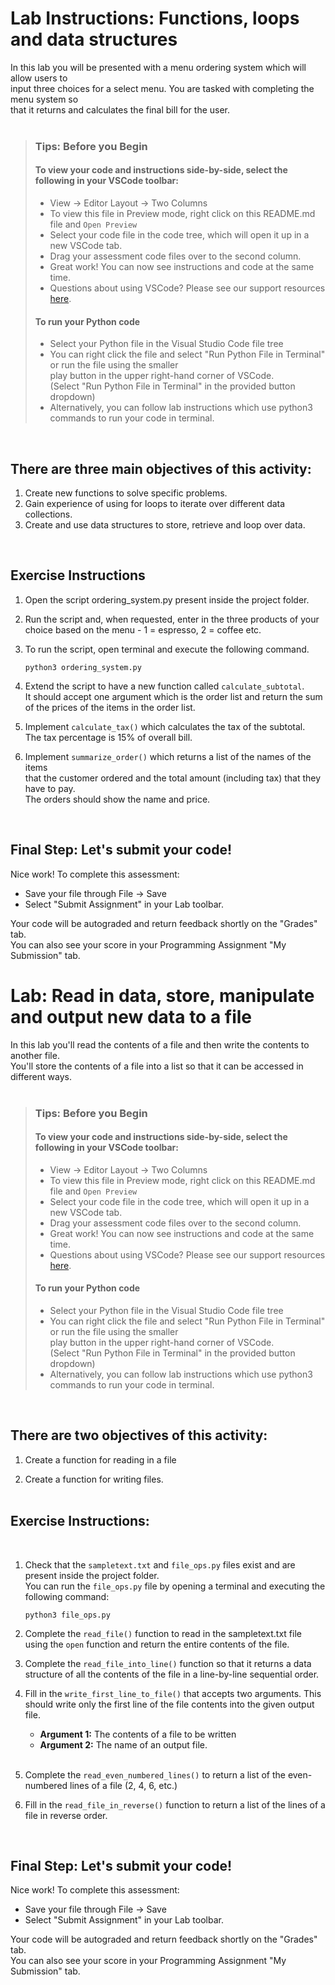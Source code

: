 # Lab Instructions: Functions, loops and data structures

In this lab you will be presented with a menu ordering system which will allow users to   
input three choices for a select menu. You are tasked with completing the menu system so   
that it returns and calculates the final bill for the user.
 <br><br>

> ### **Tips: Before you Begin**
> #### **To view your code and instructions side-by-side**, select the following in your VSCode toolbar:
> - View -> Editor Layout -> Two Columns
> - To view this file in Preview mode, right click on this README.md file and `Open Preview`
> - Select your code file in the code tree, which will open it up in a new VSCode tab.
> - Drag your assessment code files over to the second column. 
> - Great work! You can now see instructions and code at the same time. 
> - Questions about using VSCode? Please see our support resources [here](https://www.coursera.org/learn/programming-in-python/supplement/2IEyt/visual-studio-code-on-coursera).
> #### **To run your Python code**
> - Select your Python file in the Visual Studio Code file tree 
> - You can right click the file and select "Run Python File in Terminal" 
>   or run the file using the smaller   
    play button in the upper right-hand corner 
>   of VSCode.  
    (Select "Run Python File in Terminal" in the provided button dropdown)
> - Alternatively, you can follow lab instructions which use python3 commands to run your code in terminal.
> 

<br> 

## There are three main objectives of this activity:
1. Create new functions to solve specific problems.
2. Gain experience of using for loops to iterate over different data collections.
3. Create and use data structures to store, retrieve and loop over data.

<br>

## Exercise Instructions

1. Open the script ordering_system.py present inside the project folder.

2. Run the script and, when requested, enter in the three products of your choice based on the menu - 1 = espresso, 2 = coffee etc.

3. To run the script, open terminal and execute the following command. 

    ```
    python3 ordering_system.py
    ```

4. Extend the script to have a new function called `calculate_subtotal`.  
 It should accept one argument which is the order list and return the sum   
 of the prices of the items in the order list.

5. Implement `calculate_tax()` which calculates the tax of the subtotal.   
The tax percentage is 15% of overall bill.

6. Implement `summarize_order()` which returns a list of the names of the items   
that the customer ordered and the total amount (including tax) that they have to pay.  
 The orders should show the name and price.

<br>

## Final Step: Let's submit your code!
Nice work! To complete this assessment:
- Save your file through File -> Save 
- Select "Submit Assignment" in your Lab toolbar. 

Your code will be autograded and return feedback shortly on the "Grades" tab.  
You can also see your score in your Programming Assignment "My Submission" tab.
# Lab: Read in data, store, manipulate and output new data to a file

In this lab you'll read the contents of a file and then write the contents to another file.  
You'll store the contents of a file into a list so that it can be accessed in different ways. 
 <br><br>

> ### **Tips: Before you Begin**
> #### **To view your code and instructions side-by-side**, select the following in your VSCode toolbar:
> - View -> Editor Layout -> Two Columns
> - To view this file in Preview mode, right click on this README.md file and `Open Preview`
> - Select your code file in the code tree, which will open it up in a new VSCode tab.
> - Drag your assessment code files over to the second column. 
> - Great work! You can now see instructions and code at the same time. 
> - Questions about using VSCode? Please see our support resources [here](https://www.coursera.org/learn/programming-in-python/supplement/2IEyt/visual-studio-code-on-coursera).
> #### **To run your Python code**
> - Select your Python file in the Visual Studio Code file tree 
> - You can right click the file and select "Run Python File in Terminal" 
>   or run the file using the smaller   
    play button in the upper right-hand corner 
>   of VSCode.  
    (Select "Run Python File in Terminal" in the provided button dropdown)
> - Alternatively, you can follow lab instructions which use python3 commands to run your code in terminal.
> 

<br>

## There are two objectives of this activity: 
1. Create a function for reading in a file

2. Create a function for writing files.
 <br><br>


## Exercise Instructions:  
<br>

1. Check that the `sampletext.txt` and `file_ops.py` files exist and are present inside the project folder.   
   You can run the `file_ops.py` file by opening a terminal and executing the following command:
    ```
    python3 file_ops.py 
    ```

2. Complete the `read_file()` function to read in the sampletext.txt file using the `open` function and return the entire contents of the file. 

3. Complete the `read_file_into_line()` function so that it returns a data structure of all the contents of the file in a line-by-line sequential order.

4. Fill in the `write_first_line_to_file()` that accepts two arguments. This should write only the first line of the file contents into the given output file.   

    - **Argument 1:** The contents of a file to be written
    - **Argument 2:** The name of an output file.
<br><br>


5. Complete the `read_even_numbered_lines()` to return a list of the even-numbered lines of a file (2, 4, 6, etc.) 

6. Fill in the `read_file_in_reverse()` function to return a list of the lines of a file in reverse order. 

<br>

## Final Step: Let's submit your code!
Nice work! To complete this assessment:
- Save your file through File -> Save 
- Select "Submit Assignment" in your Lab toolbar. 

Your code will be autograded and return feedback shortly on the "Grades" tab.  
You can also see your score in your Programming Assignment "My Submission" tab.
<br> <br> 
